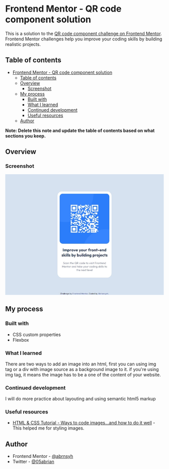 # Frontend Mentor - QR code component solution

This is a solution to the [QR code component challenge on Frontend Mentor](https://www.frontendmentor.io/challenges/qr-code-component-iux_sIO_H). Frontend Mentor challenges help you improve your coding skills by building realistic projects.

## Table of contents

- [Frontend Mentor - QR code component solution](#frontend-mentor---qr-code-component-solution)
  - [Table of contents](#table-of-contents)
  - [Overview](#overview)
    - [Screenshot](#screenshot)
  - [My process](#my-process)
    - [Built with](#built-with)
    - [What I learned](#what-i-learned)
    - [Continued development](#continued-development)
    - [Useful resources](#useful-resources)
  - [Author](#author)

**Note: Delete this note and update the table of contents based on what sections you keep.**

## Overview

### Screenshot

![](./screenshots/web_capture.jpeg)

## My process

### Built with

- CSS custom properties
- Flexbox

### What I learned

There are two ways to add an image into an html,
first you can using img tag or a div with image source as a background image to it. if you're using img tag, it means the image has to be a one of the content of your website.

### Continued development

I will do more practice about layouting and using semantic html5 markup

### Useful resources

- [HTML & CSS Tutorial - Ways to code images...and how to do it well](https://www.youtube.com/watch?v=7cwRaTqR4k0) - This helped me for styling images.

## Author

- Frontend Mentor - [@abrnsyh](https://www.frontendmentor.io/profile/abrnsyh)
- Twitter - [@05abrian](https://twitter.com/05Abrian)
